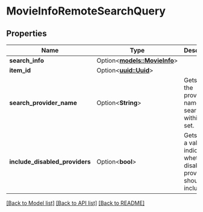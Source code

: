# MovieInfoRemoteSearchQuery

## Properties

Name | Type | Description | Notes
------------ | ------------- | ------------- | -------------
**search_info** | Option<[**models::MovieInfo**](MovieInfo.md)> |  | [optional]
**item_id** | Option<[**uuid::Uuid**](uuid::Uuid.md)> |  | [optional]
**search_provider_name** | Option<**String**> | Gets or sets the provider name to search within if set. | [optional]
**include_disabled_providers** | Option<**bool**> | Gets or sets a value indicating whether disabled providers should be included. | [optional]

[[Back to Model list]](../README.md#documentation-for-models) [[Back to API list]](../README.md#documentation-for-api-endpoints) [[Back to README]](../README.md)


